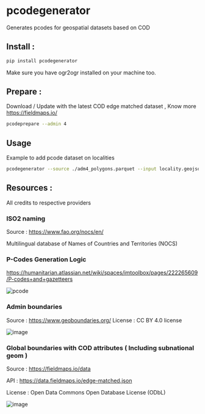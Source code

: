 # pcodegenerator
Generates pcodes for geospatial datasets based on COD 

## Install : 
```bash
pip install pcodegenerator
```

Make sure you have ogr2ogr installed on your machine too.

## Prepare :

Download / Update with the latest COD edge matched dataset , Know more https://fieldmaps.io/ 

```bash
pcodeprepare --admin 4
```

## Usage

Example to add pcode dataset on localities 

```bash
pcodegenerator --source ./adm4_polygons.parquet --input locality.geojson --output locality_pcodes.geojson
```



## Resources : 
All credits to respective providers 

### ISO2 naming

Source : https://www.fao.org/nocs/en/  

Multilingual database of Names of Countries and Territories (NOCS) 

### P-Codes Generation Logic

https://humanitarian.atlassian.net/wiki/spaces/imtoolbox/pages/222265609/P-codes+and+gazetteers

![pcode](https://github.com/user-attachments/assets/fd030038-f5cb-46af-b012-697478208a03)

### Admin boundaries

Source : https://www.geoboundaries.org/ 
License :  CC BY 4.0 license

![image](https://github.com/user-attachments/assets/3fd2f61a-5618-4b6c-a5ba-79cff4cd40ea)


### Global boundaries with COD attributes ( Including subnational geom )
Source : https://fieldmaps.io/data 

API :  https://data.fieldmaps.io/edge-matched.json 

License : Open Data Commons Open Database License (ODbL) 

![image](https://github.com/user-attachments/assets/639882ee-9148-478c-81a2-820c75ae15ff)
